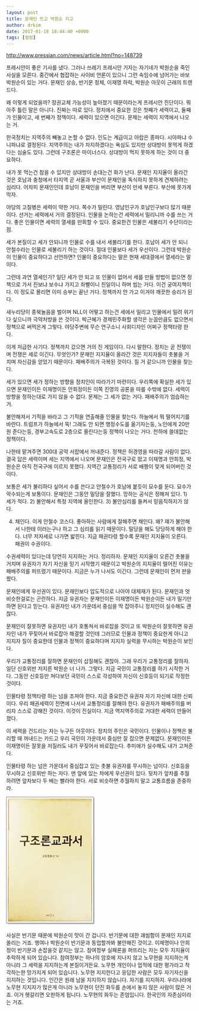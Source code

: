 ```yaml
---
layout: post
title: 문재인 뜨고 박원순 지고
author: drkim
date: 2017-01-18 18:44:40 +0900
tags: [컬럼]
---
```

http://www.pressian.com/news/article.html?no=148739

  



  프레시안이 좋은 기사를 냈다. 그러나 쓰레기 프레시안 기자는 자기네가 박원순을 죽인 사실을 모른다. 중간에서 협잡하는 사이비 언론이 있으니 그런 속임수에 넘어가는 바보 박원순이 있는 거다. 문재인 상승, 반기문 정체, 이재명 하락, 박원순 아웃이 근래의 트렌드다.


  



  왜 이렇게 되었을까? 정권교체 가능성이 높아졌기 때문이라는게 프레시안 진단이다. 뭐 아주 틀린 말은 아니다. 진짜는 따로 있다. 정치에서 중요한 것은 첫째가 세력이고, 둘째가 인물이고, 세 번째가 정책이다. 세력이 있으면 이긴다. 문제는 세력이 지역에서 나오는 거.


  



  한국정치는 지역주의 빼놓고 논할 수 없다. 인도는 계급이고 아랍은 종파다. 시아파냐 수니파냐로 결정된다. 지역주의는 내가 차지하겠다는 욕심도 있지만 상대방이 못먹게 하겠다는 심술도 있다. 그런데 구조론은 마이너스다. 상대방이 먹지 못하게 하는 것이 더 중요하다.


  



  내가 못 먹는건 참을 수 있지만 상대방이 손대는건 화가 난다. 문재인 지지율이 올라간 것은 호남과 충청에서 타지역 곧 서울과 부산이 문재인을 독식하지 못하게 견제하려는 심리다. 어차피 문재인인데 호남이 문재인을 버리면 부산이 만세 부른다. 부산에 못가게 막자.


  



  야당의 고질병은 세력이 약한 거다. 쪽수가 밀린다. 영남인구가 호남인구보다 많기 때문이다. 선거는 세력에서 거의 결정된다. 인물을 논하는건 세력에서 밀리니까 수를 쓰는 거다. 좋은 인물이면 세력의 열세를 만회할 수 있다. 중요한건 인물은 세불리기 수단이라는 점.


  



  세가 본질이고 세가 안되니까 인물로 수를 내서 세불리기를 한다. 호남이 세가 안 되니 안철수라는 인물로 세불리기 하는 것이다. 절대 인물보다 세가 우선이다. 그런데 박원순이 인물이 중요하다고 선언하면? 인물이 중요하다는 말은 현재 세대결에서 열세라는 말이다.


  



  그런데 과연 열세인가? 일단 세가 안 되고 또 인물이 없어서 세를 만들 방법이 없으면 정책으로 가서 진보냐 보수냐 가지고 좌빨이니 친일이니 하며 씹는 거다. 이건 궁여지책이다. 이 정도로 몰리면 이미 승부는 끝난 거다. 정책까지 안 가고 이겨야 깨끗한 승리가 된다.


  



  새누리당이 종북놀음을 벌이며 NLL이 어떻고 하는건 세에서 밀리고 인물에서 밀려 위기다 싶으니까 극약처방을 쓴 것이다. 박근혜가 경제민주화할 생각은 눈꼽만큼도 없으면서 정책으로 써먹은게 그렇다. 야당주변에 무슨 연구소니 사회디자인 어쩌구 정책타령 한다.


  



  이게 저급한 사기다. 정책까지 갔으면 거의 진 게임이다. 다시 말한다. 정치는 곧 전쟁이며 전쟁은 세로 이긴다. 무엇인가? 문재인 지지율이 올라간 것은 지지자들이 촛불을 거치며 자신감을 얻었기 때문이다. 패배주의가 극복된 것이다. 질 거 같으니까 인물을 찾는다.


  



  세가 있으면 세가 정하는 방향을 정치인이 따라가기 마련이다. 우리쪽에 확실한 세가 있으면 문재인이든 이재명이든 안희정이든 이쪽 진영의 공론을 따를 수밖에 없다. 세력이 방향을 정하는대로 가지 않을 수 없다. 문제는 그 세가 없는 거다. 패배주의가 엄습하는거.


  



  불안해져서 기적을 바라고 그 기적을 연출해줄 인물을 찾는다. 하늘에서 뭐 떨어지기를 바란다. 트럼프가 하늘에서 뚝! 그래도 안 되면 행정수도를 옮기자는둥, 노인에게 20만원 준다는둥, 경부고속도로 2층으로 올린다는둥 정책이 나오는 거다. 천하에 쓸데없는 정책이다.


  



  나한테 맡겨주면 300대 공약 서랍에서 꺼내준다. 정책은 허경영을 따라갈 사람이 없다. 결국 답은 세력이며 세는 지역에서 나오며 문재인은 전국구로 떴고 이재명과 안희정, 박원순은 아직 전국구에 이르지 못했다. 지역간 교통정리가 서로 배짱이 맞게 되어버린 것이다.


  



  보통은 세가 불리하다 싶어서 수를 쓴다고 안철수가 호남에 붙듯이 묘수를 둔다. 묘수가 악수되는게 보통이다. 문재인은 그동안 밀당을 잘했다. 망하는 공식은 정해져 있다. 1) 세가 적다. 2) 불안해서 특정 지역에 올인한다. 3) 불안심리를 들켜서 믿음직하지가 않다.


  



  4) 채인다. 이게 안철수 코스다. 좋아하는 사람에게 잘해주면 채인다. 왜? 쟤가 불안해서 나한테 이러는구나 하고 그 심리를 읽기 때문이다. 밀당을 해도 당당하게 해야 한다. 너무 저자세로 나가면 밟힌다. 지금 패권타령 할수록 문재인 지지율이 오른다. 패권이 수권이다.


  



  수권세력이 있다는데 당연히 지지하는 거다. 정리하자. 문재인 지지율이 오른건 촛불을 거치며 유권자가 자기 자신을 믿기 시작했기 때문이고 박원순의 지지율이 떨어진 이유는 패배주의를 퍼뜨렸기 때문이다. 지금은 누가 나서도 이긴다. 그런데 문재인이 먼저 판을 짰다.


  



  문재인에게 우선권이 있다. 문재인보다 압도적으로 나아야 대체재가 된다. 문재인과 엇비슷한걸로는 곤란하다. 지금 유권자는 문재인이든 이재명이든 박원순이든 내가 밀기만 하면 된다고 믿는다. 유권자인 내가 가운데서 중심을 딱 잡아주니 정치인이 실수해도 괜찮다.


  



  문재인이 잘못하면 유권자인 내가 호통쳐서 바로잡을 것이고 또 박원순이 잘못하면 유권자인 내가 꾸짖어서 바로잡아 해결할 것인데 그러므로 인물과 정책이 중요한게 아니고 지지자 질이 중요한데 인물과 정책이 중요하다며 지지자 실력을 무시하는 박원순이 보인다.


  



  우리가 교통정리를 잘하면 문재인이 삽질해도 괜찮아. 그래 우리가 교통정리를 잘하자. 일단 신호위반 저지른 박원순 너 나가. 그렇다. 지금 국민이 교통정리를 하기 시작한 거다. 그동안 신호등만 쳐다보던 국민이 스스로 각성하여 자신이 신호등이 되기로 작정한 것이다.


  



  인물타령 정책타령 하는 넘을 조져야 한다. 지금 중요한건 유권자 자기 자신에 대한 신뢰이다. 우리 패권세력이 전면에 나서서 교통정리를 잘해야 한다. 유권자가 패배주의를 버리자 스스로 강해진 것이다. 이것이 진실이다. 지금 역지역주의로 거대한 세력이 만들어졌다.


  



  이 세력을 건드리는 자는 누구든 아웃이다. 정치의 주인은 국민이다. 인물이나 정책은 불리할 때 꺼내드는 카드고 우리 국민이 가운데서 중심만 잘 잡으면 문제없다. 문재인이든 이재명이든 잘못을 저질러도 내가 꾸짖어서 바로잡는다. 추미애가 실수해도 내가 고쳐준다.


  



  인물타령 하는 넘은 가운데서 중심잡고 있는 촛불 유권자를 무시하는 넘이다. 신호등을 무시하고 신호위반 하는 자다. 맨 앞에 있는 차에게 우선권이 있다. 뒷차가 앞차를 추월하려면 앞차보다 두 배는 빨라야 한다. 서로 비슷하면 추월하지 말고 교통흐름을 존중하라.



  


  


  ![](/files/attach/images/199/003/801/20170108_234810.jpg)


  


  사실은 반기문 때문에 박원순이 맛이 간 겁니다. 반기문에 대한 괘씸함이 문재인 지지로 쏠리는 거죠. 행여나 박원순이 반기문과 동업할까봐 불안해진 것이고. 이재명이나 안희정이 반기문과 손잡을것 같지는 않고. 참여정부 실패론을 퍼뜨리는 자는 모두 지지율이 추락하게 되어 있습니다. 참여정부는 하나의 암호에 지나지 않고 노무현을 지지하는게 아니라 그 세력을 지지하는게 본질이거든요. 노무현 개인이나 업적에 대한 평가라고 착각하는한 망가지게 되어 있습니다. 노무현 지지한다고 응답한 사람은 모두 자기자신을 지지하는 것입니다. 인간은 원래 남을 지지하지 않습니다. 자기를 지지하지. 우리나라에 노무현 지지자가 많은게 아니라 노무현이 던진 화두를 손에서 놓지 않은 사람이 많은 거죠. 이거 헷갈리면 오판하게 됩니다. 노무현의 화두는 존엄입니다. 한국인의 자존심이라는 거죠.